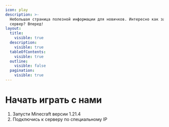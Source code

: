 ```yaml
---
icon: play
description: >-
  Небольшая страница полезной информации для новичков. Интересно как зайти на
  сервер? Вперед!
layout:
  title:
    visible: true
  description:
    visible: true
  tableOfContents:
    visible: true
  outline:
    visible: false
  pagination:
    visible: true
---
```


# Начать играть с нами

1. Запусти Minecraft версии 1.21.4
2. Подключись к серверу по специальному IP
